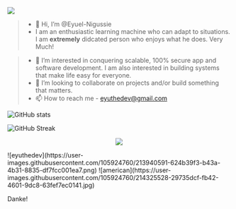 ![](https://komarev.com/ghpvc/?username=Eyuel-Nigussie&color=green)
> - 👋 Hi, I’m @Eyuel-Nigussie
> - I am an enthusiastic learning machine who can adapt to situations. I am **extremely** didcated person who enjoys what he does. Very Much!

>- 👀 I’m interested in conquering scalable, 100% secure app and software development. I am also interested in building systems that make life easy for everyone.
>- 💞️ I’m looking to collaborate on projects and/or build something that matters.
>- 📫 How to reach me - eyuthedev@gmail.com

![GitHub stats](https://github-readme-stats.vercel.app/api?username=Eyuel-Nigussie&count_private=true)
<!-- ![Top Langs](https://github-readme-stats.vercel.app/api/top-langs/?username=Eyuel-Nigussie&theme=tokyonight) -->

![GitHub Streak](https://github-readme-streak-stats.herokuapp.com?user=Eyuel-Nigussie)
<p align="center">
  <a href="https://skillicons.dev">
    <img src="https://skillicons.dev/icons?i=git,kubernetes,docker,c,vim,bootstrap,cpp,codepen,css,deno,django,dynamodb,electron,fastapi,figma,firebase,github,gitlab,gradle,js,jquery,jest,laravel,linux,md,materialui,maven,mongodb,mysql,netlify,nginx,nodejs,openstack,php,postgres,postman,py,qt,sqlite,svelte,tailwind,threejs,vercel,vite,vue,xd" />
  </a>
</p>
![eyuthedev](https://user-images.githubusercontent.com/105924760/213940591-624b39f3-b43a-4b31-8835-df7fcc001ea7.png)
![american](https://user-images.githubusercontent.com/105924760/214325528-29735dcf-fb42-4601-9dc8-63fef7ec0141.jpg)



Danke!
